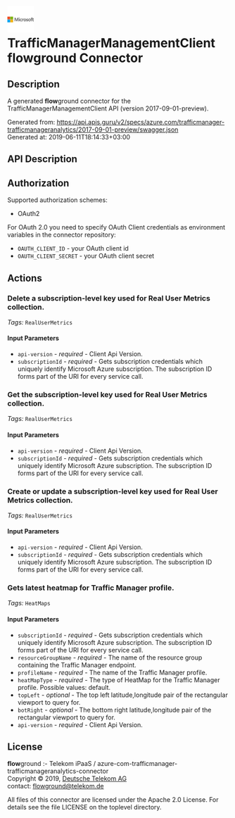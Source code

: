 # ![LOGO](logo.png) TrafficManagerManagementClient **flow**ground Connector

## Description

A generated **flow**ground connector for the TrafficManagerManagementClient API (version 2017-09-01-preview).

Generated from: https://api.apis.guru/v2/specs/azure.com/trafficmanager-trafficmanageranalytics/2017-09-01-preview/swagger.json<br/>
Generated at: 2019-06-11T18:14:33+03:00

## API Description



## Authorization

Supported authorization schemes:
- OAuth2

For OAuth 2.0 you need to specify OAuth Client credentials as environment variables in the connector repository:
* `OAUTH_CLIENT_ID` - your OAuth client id
* `OAUTH_CLIENT_SECRET` - your OAuth client secret

## Actions

### Delete a subscription-level key used for Real User Metrics collection.

*Tags:* `RealUserMetrics`

#### Input Parameters
* `api-version` - _required_ - Client Api Version.
* `subscriptionId` - _required_ - Gets subscription credentials which uniquely identify Microsoft Azure subscription. The subscription ID forms part of the URI for every service call.

### Get the subscription-level key used for Real User Metrics collection.

*Tags:* `RealUserMetrics`

#### Input Parameters
* `api-version` - _required_ - Client Api Version.
* `subscriptionId` - _required_ - Gets subscription credentials which uniquely identify Microsoft Azure subscription. The subscription ID forms part of the URI for every service call.

### Create or update a subscription-level key used for Real User Metrics collection.

*Tags:* `RealUserMetrics`

#### Input Parameters
* `api-version` - _required_ - Client Api Version.
* `subscriptionId` - _required_ - Gets subscription credentials which uniquely identify Microsoft Azure subscription. The subscription ID forms part of the URI for every service call.

### Gets latest heatmap for Traffic Manager profile.

*Tags:* `HeatMaps`

#### Input Parameters
* `subscriptionId` - _required_ - Gets subscription credentials which uniquely identify Microsoft Azure subscription. The subscription ID forms part of the URI for every service call.
* `resourceGroupName` - _required_ - The name of the resource group containing the Traffic Manager endpoint.
* `profileName` - _required_ - The name of the Traffic Manager profile.
* `heatMapType` - _required_ - The type of HeatMap for the Traffic Manager profile.
    Possible values: default.
* `topLeft` - _optional_ - The top left latitude,longitude pair of the rectangular viewport to query for.
* `botRight` - _optional_ - The bottom right latitude,longitude pair of the rectangular viewport to query for.
* `api-version` - _required_ - Client Api Version.

## License

**flow**ground :- Telekom iPaaS / azure-com-trafficmanager-trafficmanageranalytics-connector<br/>
Copyright © 2019, [Deutsche Telekom AG](https://www.telekom.de)<br/>
contact: flowground@telekom.de

All files of this connector are licensed under the Apache 2.0 License. For details
see the file LICENSE on the toplevel directory.
